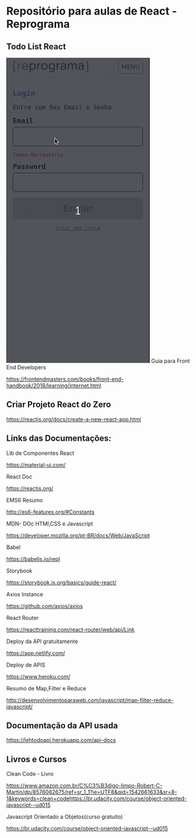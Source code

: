 <h1>Repositório para aulas de React - Reprograma</h1>

<h2>Todo List React</h2>

![](todolist.gif)
Guia para Front End Developers

https://frontendmasters.com/books/front-end-handbook/2018/learning/internet.html

<h2>Criar Projeto React do Zero</h2>

https://reactjs.org/docs/create-a-new-react-app.html

<h2>Links das Documentações:</h2>


Lib de Componentes React

https://material-ui.com/

React Doc

https://reactjs.org/


EMS6 Resumo

http://es6-features.org/#Constants

MDN- DOc HTMl,CSS e Javascript

https://developer.mozilla.org/pt-BR/docs/Web/JavaScript

Babel

https://babeljs.io/repl

Storybook

https://storybook.js.org/basics/guide-react/

Axios Instance

https://github.com/axios/axios

React Router

https://reacttraining.com/react-router/web/api/Link

Deploy da API gratuitamente

https://app.netlify.com/

Deploy de APIS

https://www.heroku.com/

Resumo de Map,Filter e Reduce

http://desenvolvimentoparaweb.com/javascript/map-filter-reduce-javascript/


<h2>Documentação da API usada </h2>

https://lehtodoapi.herokuapp.com/api-docs


<h2>Livros e Cursos</h2>

Clean Code - Livro 

https://www.amazon.com.br/C%C3%B3digo-limpo-Robert-C-Martin/dp/8576082675/ref=sr_1_1?ie=UTF8&qid=1542661633&sr=8-1&keywords=clean+codehttps://br.udacity.com/course/object-oriented-javascript--ud015

Javascript Orientado a Objetos(curso gratuito)

https://br.udacity.com/course/object-oriented-javascript--ud015
